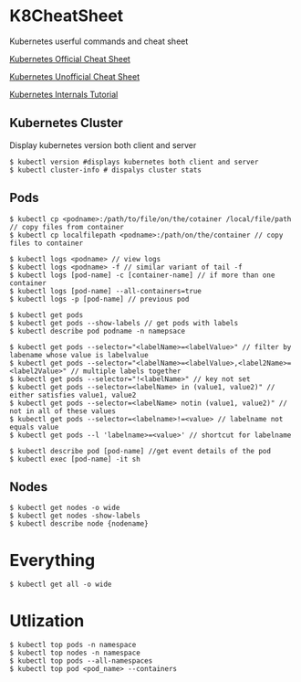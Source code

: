 # K8CheatSheet
Kubernetes userful commands and cheat sheet

[Kubernetes Official Cheat Sheet](https://kubernetes.io/docs/reference/kubectl/cheatsheet/)

[Kubernetes Unofficial Cheat Sheet](https://unofficial-kubernetes.readthedocs.io/en/latest/user-guide/kubectl-cheatsheet/)

[Kubernetes Internals Tutorial](https://www.youtube.com/watch?v=3KtEAa7_duA)

## Kubernetes Cluster

Display kubernetes version both client and server
```
$ kubectl version #displays kubernetes both client and server
$ kubectl cluster-info # dispalys cluster stats
```

## Pods

```
$ kubectl cp <podname>:/path/to/file/on/the/cotainer /local/file/path // copy files from container
$ kubectl cp localfilepath <podname>:/path/on/the/container // copy files to container
```
```
$ kubectl logs <podname> // view logs
$ kubectl logs <podname> -f // similar variant of tail -f
$ kubectl logs [pod-name] -c [container-name] // if more than one container
$ kubectl logs [pod-name] --all-containers=true
$ kubectl logs -p [pod-name] // previous pod
```
```
$ kubectl get pods
$ kubectl get pods --show-labels // get pods with labels
$ kubectl describe pod podname -n namepsace 
```
```
$ kubectl get pods --selector="<labelName>=<labelValue>" // filter by labename whose value is labelvalue
$ kubectl get pods --selector="<labelName>=<labelValue>,<label2Name>=<label2Value>" // multiple labels together
$ kubectl get pods --selector="!<labelName>" // key not set
$ kubectl get pods --selector=<labelName> in (value1, value2)" // either satisfies value1, value2
$ kubectl get pods --selector=<labelName> notin (value1, value2)" // not in all of these values
$ kubectl get pods --selector=<labelname>!=<value> // labelname not equals value
$ kubectl get pods --l 'labelname>=<value>' // shortcut for labelname

```
```
$ kubectl describe pod [pod-name] //get event details of the pod
$ kubectl exec [pod-name] -it sh
```
## Nodes
```
$ kubectl get nodes -o wide
$ kubectl get nodes -show-labels
$ kubectl describe node {nodename}

```

# Everything
```
$ kubectl get all -o wide
```

# Utlization
```
$ kubectl top pods -n namespace
$ kubectl top nodes -n namespace
$ kubectl top pods --all-namespaces
$ kubectl top pod <pod_name> --containers


```

